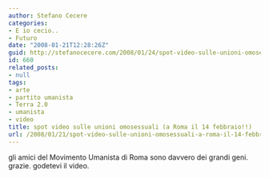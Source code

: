 ```yaml
---
author: Stefano Cecere
categories:
- E io cecio..
- Futuro
date: "2008-01-21T12:28:26Z"
guid: http://stefanocecere.com/2008/01/24/spot-video-sulle-unioni-omosessuali-a-roma-il-14-febbraio/
id: 660
related_posts:
- null
tags:
- arte
- partito umanista
- Terra 2.0
- umanista
- video
title: spot video sulle unioni omosessuali (a Roma il 14 febbraio!!)
url: /2008/01/21/spot-video-sulle-unioni-omosessuali-a-roma-il-14-febbraio/
---
```


gli amici del Movimento Umanista di Roma sono davvero dei grandi geni. grazie. godetevi il video.